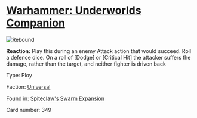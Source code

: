 # [Warhammer: Underworlds Companion](https://guidokessels.github.io/wh-underworlds)

  

![Rebound](https://warhammerunderworlds.com/wp-content/uploads/sites/6/2018/02/349_ENG.png)

<b>Reaction:</b> Play this during an enemy Attack action that would succeed. Roll a defence dice. On a roll of [Dodge] or [Critical Hit] the attacker suffers the damage, rather than the target, and neither fighter is driven back

Type: Ploy

Faction: [Universal](https://guidokessels.github.io/wh-underworlds/factions/universal.md)

Found in: [Spiteclaw's Swarm Expansion](https://guidokessels.github.io/wh-underworlds/locations/spiteclaws-swarm-expansion.md)

Card number: 349
